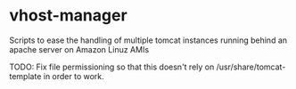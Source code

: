 # vhost-manager
Scripts to ease the handling of multiple tomcat instances running behind an apache server on Amazon Linuz AMIs

TODO: Fix file permissioning so that this doesn't rely on /usr/share/tomcat-template in order to work.